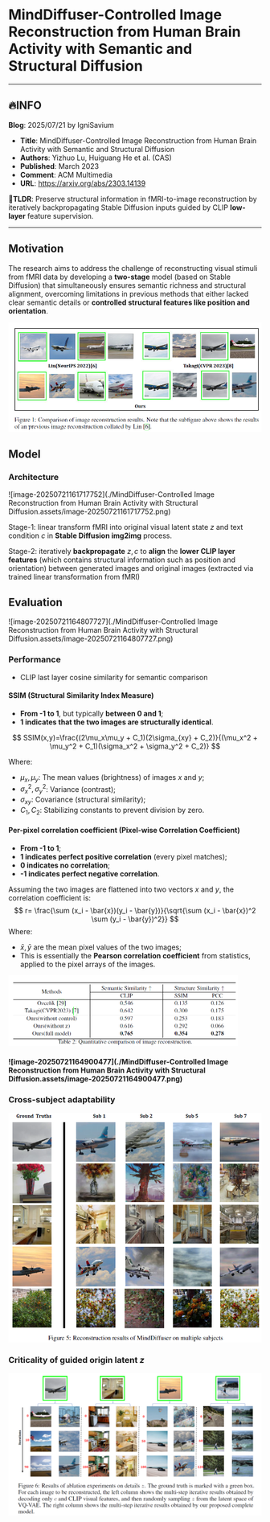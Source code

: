 # MindDiffuser-Controlled Image Reconstruction from Human Brain Activity with Semantic and Structural Diffusion

---

## 🔥INFO

**Blog**: 2025/07/21 by IgniSavium

- **Title**: MindDiffuser-Controlled Image Reconstruction from Human Brain Activity with Semantic and Structural Diffusion
- **Authors**: Yizhuo Lu, Huiguang He et al. (CAS)
- **Published**: March 2023
- **Comment**: ACM Multimedia
- **URL**: https://arxiv.org/abs/2303.14139

🥜**TLDR**: Preserve structural information in fMRI-to-image reconstruction by iteratively backpropagating Stable Diffusion inputs guided by CLIP **low-layer** feature supervision.

---

## Motivation

The research aims to address the challenge of reconstructing visual stimuli from fMRI data by developing a **two-stage** model (based on Stable Diffusion)  that simultaneously ensures semantic richness and structural alignment, overcoming limitations in previous methods that either lacked clear semantic details or **controlled structural features like position and orientation**.

<img src="./MindDiffuser-Controlled Image Reconstruction from Human Brain Activity with Structural Diffusion.assets/image-20250721162648316.png" alt="image-20250721162648316" style="zoom:67%;" />

## Model

### Architecture

![image-20250721161717752](./MindDiffuser-Controlled Image Reconstruction from Human Brain Activity with Structural Diffusion.assets/image-20250721161717752.png)

Stage-1: linear transform fMRI into original visual latent state $z$ and text condition $c$ in **Stable Diffusion img2img** process.

Stage-2: iteratively **backpropagate** $z,c$ to **align** the **lower CLIP layer features** (which contains structural information such as position and orientation) between generated images and original images (extracted via trained linear transformation from fMRI)

## Evaluation

![image-20250721164807727](./MindDiffuser-Controlled Image Reconstruction from Human Brain Activity with Structural Diffusion.assets/image-20250721164807727.png)

### Performance

- CLIP last layer cosine similarity for semantic comparison

#### SSIM (Structural Similarity Index Measure)

- **From -1 to 1**, but typically **between 0 and 1**;
- **1 indicates that the two images are structurally identical**.


$$
SSIM(x,y)=\frac{(2\mu_x\mu_y + C_1)(2\sigma_{xy} + C_2)}{(\mu_x^2 + \mu_y^2 + C_1)(\sigma_x^2 + \sigma_y^2 + C_2)}
$$


Where:

- $\mu_x, \mu_y$: The mean values (brightness) of images $x$ and $y$;
- $\sigma_x^2, \sigma_y^2$: Variance (contrast);
- $\sigma_{xy}$: Covariance (structural similarity);
- $C_1, C_2$: Stabilizing constants to prevent division by zero.

#### Per-pixel correlation coefficient (**Pixel-wise Correlation Coefficient**)

- **From -1 to 1**;
- **1 indicates perfect positive correlation** (every pixel matches);
- **0 indicates no correlation**;
- **-1 indicates perfect negative correlation**.

Assuming the two images are flattened into two vectors $x$ and $y$, the correlation coefficient is:
$$
r= \frac{\sum (x_i - \bar{x})(y_i - \bar{y})}{\sqrt{\sum (x_i - \bar{x})^2 \sum (y_i - \bar{y})^2}}
$$
Where:

- $\bar{x}, \bar{y}$ are the mean pixel values of the two images;
- This is essentially the **Pearson correlation coefficient** from statistics, applied to the pixel arrays of the images.

<img src="./MindDiffuser-Controlled Image Reconstruction from Human Brain Activity with Structural Diffusion.assets/image-20250721164840191.png" alt="image-20250721164840191" style="zoom: 50%;" />

#### ![image-20250721164900477](./MindDiffuser-Controlled Image Reconstruction from Human Brain Activity with Structural Diffusion.assets/image-20250721164900477.png) 

### Cross-subject adaptability

<img src="./MindDiffuser-Controlled Image Reconstruction from Human Brain Activity with Structural Diffusion.assets/image-20250721165720578.png" alt="image-20250721165720578" style="zoom: 80%;" />

### Criticality of guided origin latent $z$

<img src="./MindDiffuser-Controlled Image Reconstruction from Human Brain Activity with Structural Diffusion.assets/image-20250721165951145.png" alt="image-20250721165951145" style="zoom:67%;" />